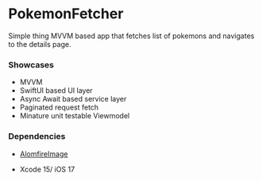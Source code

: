 # PokemonFetcher

Simple thing MVVM based app that fetches list of pokemons and navigates to the details page.

### Showcases

* MVVM
* SwiftUI based UI layer
* Async Await based service layer
* Paginated request fetch
* Minature unit testable Viewmodel

### Dependencies

* [AlomfireImage](https://github.com/Alamofire/AlamofireImage)

* Xcode 15/ iOS 17

